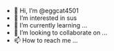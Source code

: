 - 👋 Hi, I’m @eggcat4501
- 👀 I’m interested in sus
- 🌱 I’m currently learning ...
- 💞️ I’m looking to collaborate on ...
- 📫 How to reach me ...

<!---
eggcat4501/eggcat4501 is a ✨ special ✨ repository because its `README.md` (this file) appears on your GitHub profile.
You can click the Preview link to take a look at your changes.
--->
